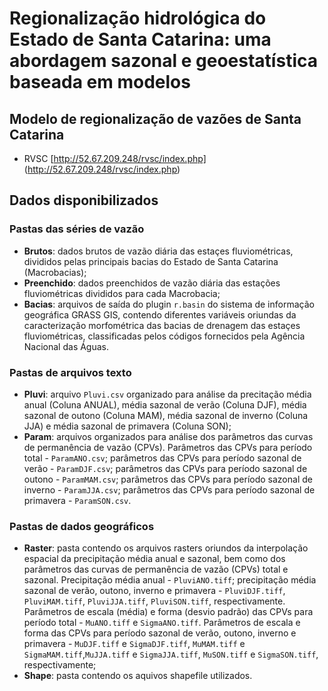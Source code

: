 # Regionalização hidrológica do Estado de Santa Catarina: uma abordagem sazonal e geoestatística baseada em modelos 

## Modelo de regionalização de vazões de Santa Catarina
 
  * RVSC [http://52.67.209.248/rvsc/index.php] (http://52.67.209.248/rvsc/index.php)

## Dados disponibilizados

### Pastas das séries de vazão
  - **Brutos**: dados brutos de vazão diária das estaçes fluviométricas, divididos pelas principais bacias do Estado de Santa Catarina (Macrobacias);
  - **Preenchido**: dados preenchidos de vazão diária das estações fluviométricas divididos para cada Macrobacia;
  - **Bacias**: arquivos de saída do plugin `r.basin` do sistema de informação geográfica GRASS GIS, contendo diferentes variáveis oriundas da caracterização morfométrica das bacias de drenagem das estaçes fluviométricas, classificadas pelos códigos fornecidos pela Agência Nacional das Águas.
  
### Pastas de arquivos texto
  - **Pluvi**: arquivo `Pluvi.csv` organizado para análise da precitação média anual (Coluna ANUAL), média sazonal de verão (Coluna DJF), média sazonal de outono (Coluna MAM), média sazonal de inverno (Coluna JJA) e média sazonal de primavera (Coluna SON);
  - **Param**: arquivos organizados para análise dos parâmetros das curvas de permanência de vazão (CPVs). Parâmetros das CPVs para período total - `ParamANO.csv`; parâmetros das CPVs para período sazonal de verão - `ParamDJF.csv`; parâmetros das CPVs para período sazonal de outono - `ParamMAM.csv`; parâmetros das CPVs para período sazonal de inverno - `ParamJJA.csv`; parâmetros das CPVs para período sazonal de primavera - `ParamSON.csv`.      

### Pastas de dados geográficos
  - **Raster**: pasta contendo os arquivos rasters oriundos da interpolação espacial da precipitação média anual e sazonal, bem como dos parâmetros das curvas de permanência de vazão (CPVs) total e sazonal. Precipitação média anual - `PluviANO.tiff`; precipitação média sazonal de verão, outono, inverno e primavera - `PluviDJF.tiff`, `PluviMAM.tiff`, `PluviJJA.tiff`, `PluviSON.tiff`, respectivamente. Parâmetros de escala (média) e forma (desvio padrão) das CPVs para período total - `MuANO.tiff` e `SigmaANO.tiff`. Parâmetros de escala e forma das CPVs para período sazonal de verão, outono, inverno e primavera - `MuDJF.tiff` e `SigmaDJF.tiff`, `MuMAM.tiff` e `SigmaMAM.tiff`,`MuJJA.tiff` e `SigmaJJA.tiff`, `MuSON.tiff` e `SigmaSON.tiff`, respectivamente;
  - **Shape**: pasta contendo os aquivos shapefile utilizados. 
